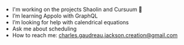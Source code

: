 -  I'm working on the projects Shaolin and Cursuum 📅
-  I’m learning Appolo with GraphQL
-  I’m looking for help with calendrical equations
-  Ask me about scheduling
-  How to reach me: charles.gaudreau.jackson.creation@gmail.com
